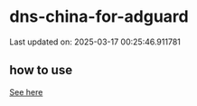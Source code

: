# dns-china-for-adguard

Last updated on: 2025-03-17 00:25:46.911781

## how to use

[See here](https://github.com/AdguardTeam/AdGuardHome/wiki/Configuration#upstreams-from-file)
